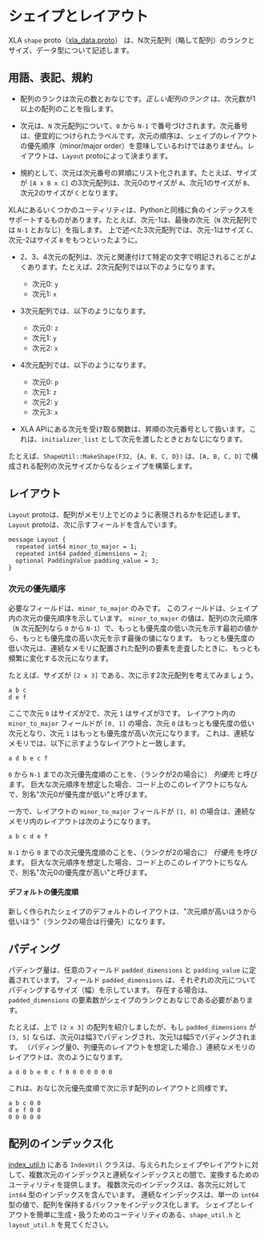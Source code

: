 # シェイプとレイアウト

XLA `shape` proto（[xla_data.proto](https://www.tensorflow.org/code/tensorflow/compiler/xla/xla_data.proto)） は、N次元配列（略して配列）のランクとサイズ、データ型について記述します。


## 用語、表記、規約

* 配列のランクは次元の数とおなじです。*正しい配列のランク* は、次元数が1以上の配列のことを指します。

* 次元は、`N` 次元配列について、`0` から `N-1` で番号づけされます。次元番号は、便宜的につけられたラベルです。次元の順序は、シェイプのレイアウトの優先順序（minor/major order）を意味しているわけではありません。レイアウトは、`Layout` protoによって決まります。

* 規約として、次元は次元番号の昇順にリスト化されます。たとえば、サイズが `[A x B x C]` の3次元配列は、次元0のサイズが `A`、次元1のサイズが `B`、次元2のサイズが `C` となります。

XLAにあるいくつかのユーティリティは、Pythonと同様に負のインデックスをサポートするものがあります。たとえば、次元-1は、最後の次元（`N` 次元配列では `N-1` とおなじ）を指します。
上で述べた3次元配列では、次元-1はサイズ `C`、次元-2はサイズ `B` をもつといったように。

* 2、3、4次元の配列は、次元と関連付けて特定の文字で明記されることがよくあります。たとえば、2次元配列では以下のようになります。
  * 次元0: `y`
  * 次元1: `x`
* 3次元配列では、以下のようになります。
  * 次元0: `z`
  * 次元1: `y`
  * 次元2: `x`
* 4次元配列では、以下のようになります。
  * 次元0: `p`
  * 次元1: `z`
  * 次元2: `y`
  * 次元3: `x`

* XLA APIにある次元を受け取る関数は、昇順の次元番号として扱います。これは、`initializer_list` として次元を渡したときとおなじになります。

たとえば、`ShapeUtil::MakeShape(F32, {A, B, C, D})` は、`[A, B, C, D]` で構成される配列の次元サイズからなるシェイプを構築します。

## レイアウト

`Layout` protoは、配列がメモリ上でどのように表現されるかを記述します。
`Layout` protoは、次に示すフィールドを含んでいます。

```
message Layout {
  repeated int64 minor_to_major = 1;
  repeated int64 padded_dimensions = 2;
  optional PaddingValue padding_value = 3;
}
```

### 次元の優先順序

必要なフィールドは、`minor_to_major` のみです。
このフィールドは、シェイプ内の次元の優先順序を示しています。
`minor_to_major` の値は、配列の次元順序（`N` 次元配列なら `0` から `N-1`）で、もっとも優先度の低い次元を示す最初の値から、もっとも優先度の高い次元を示す最後の値になります。
もっとも優先度の低い次元は、連続なメモリに配置された配列の要素を走査したときに、もっとも頻繁に変化する次元になります。

たとえば、サイズが `[2 x 3]` である、次に示す2次元配列を考えてみましょう。

```
a b c
d e f
```

ここで次元 `0` はサイズが2で、次元 `1` はサイズが3です。
レイアウト内の `minor_to_major` フィールドが `[0, 1]` の場合、次元 `0` はもっとも優先度の低い次元となり、次元 `1` はもっとも優先度が高い次元になります。
これは、連続なメモリでは、以下に示すようなレイアウトと一致します。

```
a d b e c f
```

`0` から `N-1` までの次元優先度順のことを、（ランクが2の場合に） *列優先* と呼びます。
巨大な次元順序を想定した場合、コード上のこのレイアウトにちなんで、別名"次元0が優先度が低い"と呼びます。

一方で、レイアウトの `minor_to_major` フィールドが `[1, 0]` の場合は、連続なメモリ内のレイアウトは次のようになります。

```
a b c d e f
```

`N-1` から `0` までの次元優先度順のことを、（ランクが2の場合に） *行優先* を呼びます。
巨大な次元順序を想定した場合、コード上のこのレイアウトにちなんで、別名"次元0の優先度が高い"と呼びます。


#### デフォルトの優先度順

新しく作られたシェイプのデフォルトのレイアウトは、"次元順が高いほうから低いほう"（ランク2の場合は行優先）になります。


## パディング

パディング量は、任意のフィールド `padded_dimensions` と `padding_value` に定義されています。
フィールド `padded_dimensions` は、それぞれの次元についてパディングするサイズ（幅）を示しています。
存在する場合は、`padded_dimensions` の要素数がシェイプのランクとおなじである必要があります。

たとえば、上で `[2 x 3]` の配列を紹介しましたが、もし `padded_dimensions` が `[3, 5]` ならば、次元0は幅3でパディングされ、次元1は幅5でパディングされます。
（パディング量0、列優先のレイアウトを想定した場合、）連続なメモリのレイアウトは、次のようになります。

```
a d 0 b e 0 c f 0 0 0 0 0 0 0
```

これは、おなじ次元優先度順で次に示す配列のレイアウトと同様です。

```
a b c 0 0
d e f 0 0
0 0 0 0 0
```

## 配列のインデックス化

[index_util.h](https://www.tensorflow.org/code/tensorflow/compiler/xla/index_util.h) にある `IndexUtil` クラスは、与えられたシェイプやレイアウトに対して、複数次元のインデックスと連続なインデックスとの間で、変換するためのユーティリティを提供します。
複数次元のインデックスは、各次元に対して `int64` 型のインデックスを含んでいます。
連続なインデックスは、単一の `int64` 型の値で、配列を保持するバッファをインデックス化します。
シェイプとレイアウトを簡単に生成・扱うためのユーティリティのある、`shape_util.h` と `layout_util.h` を見てください。
